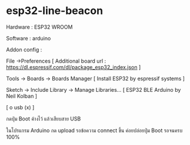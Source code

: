 # esp32-line-beacon

Hardware : ESP32 WROOM

Software : arduino 

Addon config : 

File ->Preferences [ Additional board url : https://dl.espressif.com/dl/package_esp32_index.json ]

Tools -> Boards -> Boards Manager [ Install ESP32 by espressif systems ]

Sketch -> Include Library -> Manage Libraries… [ ESP32 BLE Arduino by Neil Kolban ]


[ o  usb  (x) ]

กดปุ่ม Boot ค้างไว้ แล้วเสียบสาย USB 

ในโปรแกรม Arduino กด upload รอข้อความ connect ขึ้น ค่อยปล่อยปุ่ม Boot รอจนครบ 100% 
